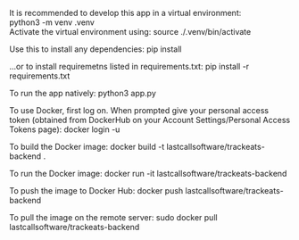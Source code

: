It is recommended to develop this app in a virtual environment:<br>
    python3 -m venv .venv<br>
Activate the virtual environment using:
    source ./.venv/bin/activate

Use this to install any dependencies:
    pip install <dependency>

...or to install requiremetns listed in requirements.txt:
    pip install -r requirements.txt

To run the app natively:
    python3 app.py

To use Docker, first log on.  When prompted give your personal access token
(obtained from DockerHub on your Account Settings/Personal Access Tokens page):
    docker login -u <username>

To build the Docker image:
    docker build -t lastcallsoftware/trackeats-backend .

To run the Docker image:
    docker run -it lastcallsoftware/trackeats-backend

To push the image to Docker Hub:
    docker push lastcallsoftware/trackeats-backend

To pull the image on the remote server:
    sudo docker pull lastcallsoftware/trackeats-backend
